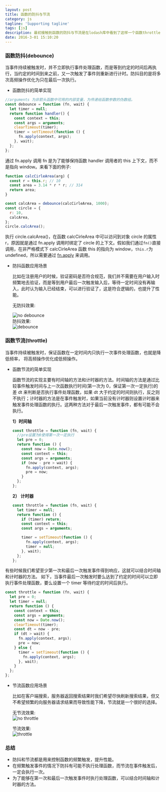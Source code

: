 ```yaml
---
layout: post
title: 函数的防抖与节流
category: js
tagline: 'Supporting tagline'
tags: [js]
description: 最初接触到函数的防抖与节流是在lodash库中看到了这样一个函数throttle，当时的心理感受是mmp，这是啥，一查翻译，哦...原来，还是不懂。防抖与节流看着很高级，其实在日常的编程中也是经常遇到，值得我们拥有。
date: 2016-3-01 15:10:20
---
```


### **函数防抖(debounce)**

当事件持续被触发时，并不立即执行事件处理函数，而是等到约定的时间后再执行，当约定的时间到来之前，又一次触发了事件则重新进行计时。防抖目的是将多次高频操作优化为只在最后一次执行。

- 函数防抖的简单实现

```js
//arguments 为非箭头函数中可用的内部变量，为传递给函数参数的伪数组。
const debounce = function (fn, wait) {
  let timer = null;
  return function handler() {
    const context = this;
    const args = arguments;
    clearTimeout(timer);
    timer = setTimeout(function () {
      fn.apply(context, args);
    }, wait);
  };
};
```

通过 fn.apply 调用 fn 是为了能够保持函数 handler 调用者的 this 上下文，而不是指向 window。来看下面的例子:

```js
function calcCirleArea(arg) {
  const r = this.r; // 10
  const area = 3.14 * r * r; // 314
  return area;
}

const calcArea = debounce(calcCirleArea, 1000);
const circle = {
  r: 10,
  calcArea,
};
circle.calcArea();
```

执行 circle.calcArea()，在函数 calcCirleArea 中可以访问到对象 circle 的属性 r，原因就是通过 fn.apply 调用时绑定了 circle 的上下文。假如我们通过`fn()`直接调用，在非严格模式下 calcCirleArea 函数 this 的指向为 window，`this.r`为 undefined，所以需要通过 [fn.apply](https://developer.mozilla.org/zh-CN/docs/Web/JavaScript/Reference/Global_Objects/Function/apply) 来调用。

- 防抖函数应用场景

  比如在注册用户的时候，验证密码是否符合规范，我们并不需要在用户输入时频繁地去验证，而是等到用户最后一次触发输入后，等待一定时间没有再输入，此时认为输入已经结束，可以进行验证了，这是符合逻辑的，也提升了性能。

  无防抖效果:

  <img style="display:block; margin: auto;" alt="no debounce"  src="https://user-gold-cdn.xitu.io/2019/4/2/169dd51dc561b9a2?w=540&h=319&f=gif&s=32176" />
  防抖效果:
  <img style="display:block; margin: auto;" alt="debounce"  src="https://user-gold-cdn.xitu.io/2019/4/2/169dd51dd3bfdc0e?w=540&h=124&f=gif&s=6694" />

### **函数节流(throttle)**

当事件持续被触发时，保证函数在一定时间内只执行一次事件处理函数，也就是降低频率， 将高频操作优化成低频操作。

- 函数节流的简单实现

  函数节流的实现主要有时间轴的方法和计时器的方法。时间轴的方法是通过比较事件触发时间与上一次函数执行时间(第一次为 0，保证第一次一定执行)的差 dt 来判断是否执行事件处理函数，如果 dt 大于约定的时间则执行，反之则不执行；计时器的方法是在事件触发时，如果当前没有计时器则设置计时器来触发事件处理函数的执行。这两种方法对于最后一次触发事件，都有可能不会执行。

  **1）时间轴**

  ```js
  const throttle = function (fn, wait) {
    //pre设置为0使得第一次一定执行
    let pre = 0;
    return function () {
      const now = Date.now();
      const context = this;
      const args = arguments;
      if (now - pre > wait) {
        fn.apply(context, args);
        pre = now;
      }
    };
  };
  ```

  **2） 计时器**

  ```js
  const throttle = function (fn, wait) {
    let timer = null;
    return function () {
      if (timer) return;
      const context = this;
      const args = arguments;

      timer = setTimeout(function () {
        fn.apply(context, args);
        timer = null;
      }, wait);
    };
  };
  ```

有些时候我们希望至少第一次和最后一次触发事件得到响应，这就可以结合时间轴和计时器的方法。
如下，当事件最后一次触发时要么达到了约定的时间可以立即执行事件处理函数，要么设置一个 timer 等待约定的时间后执行。

```js
const throttle = function (fn, wait) {
  let pre = 0;
  let timer = null;
  return function () {
    const context = this;
    const args = arguments;
    const now = Date.now();
    clearTimeout(timer);
    const dt = now - pre;
    if (dt > wait) {
      fn.apply(context, args);
      pre = now;
    } else {
      timer = setTimeout(function () {
        fn.apply(context, args);
      }, wait);
    }
  };
};
```

- 节流函数应用场景

  比如在客户端搜索，服务器返回搜索结果时我们希望尽快刷新搜索结果，但又不希望频繁的向服务器请求结果而导致性能下降，节流就是一个很好的选择。

  无节流效果:
  <img style="display:block; margin: auto;" alt="no throttle"  src="https://user-gold-cdn.xitu.io/2019/4/2/169dd51dd1abcc63?w=540&h=338&f=gif&s=69720" />

  节流效果:
  <img style="display:block; margin: auto;" alt="throttle"  src="https://user-gold-cdn.xitu.io/2019/4/2/169dd507855fe58e?w=540&h=134&f=gif&s=17960" />

### **总结**

- 防抖和节流都是用来控制函数的频繁触发，提升性能。
- 在频繁触发事件的情况下防抖有可能不执行处理函数，而节流在事件触发后，一定会执行一次。
- 为了能够在第一次和最后一次触发事件时执行处理函数，可以结合时间轴和计时器的方法。

